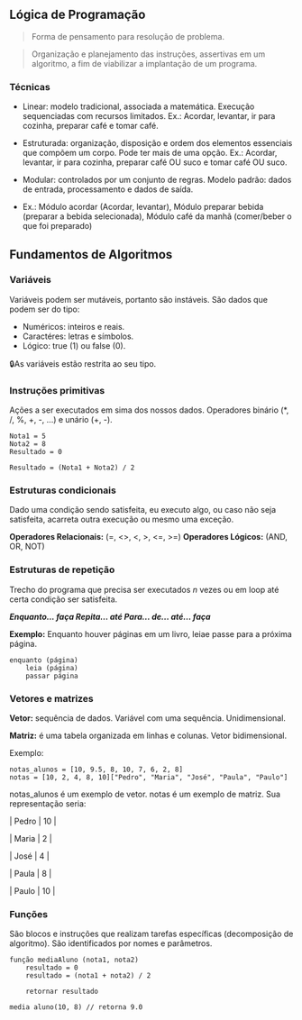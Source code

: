 ## Lógica de Programação

> Forma de pensamento para resolução de problema.

> Organização e planejamento das instruções, assertivas em um algoritmo, a fim de viabilizar a implantação de um programa.

### Técnicas
- Linear: modelo tradicional, associada a matemática. Execução sequenciadas com recursos limitados. 
Ex.: Acordar, levantar, ir para cozinha, preparar café e tomar café.

- Estruturada: organização, disposição e ordem dos elementos essenciais que compõem um corpo. Pode ter mais de uma opção.
Ex.: Acordar, levantar, ir para cozinha, preparar café OU suco e tomar café OU suco.

- Modular: controlados por um conjunto de regras. Modelo padrão: dados de entrada, processamento e dados de saída. 
- Ex.: Módulo acordar (Acordar, levantar), Módulo preparar bebida (preparar a bebida selecionada), Módulo café da manhã (comer/beber o que foi preparado)


## Fundamentos de Algoritmos

### Variáveis
Variáveis podem ser mutáveis, portanto são instáveis. São dados que podem ser do tipo:
- Numéricos: inteiros e reais.
- Caractéres: letras e símbolos.
- Lógico: true (1) ou false (0).

🔒As variáveis estão restrita ao seu tipo. 


### Instruções primitivas
Ações a ser executados em sima dos nossos dados. Operadores binário (*, /, %, +, -, ...) e unário (+, -).

    Nota1 = 5
    Nota2 = 8
    Resultado = 0
    
    Resultado = (Nota1 + Nota2) / 2


### Estruturas condicionais
Dado uma condição sendo satisfeita, eu executo algo, ou caso não seja satisfeita, acarreta outra execução ou mesmo uma exceção.

**Operadores Relacionais:** (=, <>, <, >, <=, >=)
**Operadores Lógicos:** (AND, OR, NOT)



### Estruturas de repetição
Trecho do programa que precisa ser executados *n* vezes ou em loop até certa condição ser satisfeita.

***Enquanto... faça
Repita... até
Para... de... até... faça***

**Exemplo:**
Enquanto houver páginas em um livro, leiae passe para a próxima página.

    enquanto (página)
    	leia (página)
    	passar página



### Vetores e matrizes
**Vetor:** sequência de dados. Variável com uma sequência. Unidimensional.

**Matriz:** é uma tabela organizada em linhas e colunas. Vetor bidimensional.

Exemplo:

    notas_alunos = [10, 9.5, 8, 10, 7, 6, 2, 8]
    notas = [10, 2, 4, 8, 10]["Pedro", "Maria", "José", "Paula", "Paulo"]

notas_alunos é um exemplo de vetor.
notas é um exemplo de matriz. Sua representação seria:

| Pedro 	| 10 |

| Maria 	| 2 |

| José 		| 4 |

| Paula 	| 8 |

| Paulo 	| 10 |



### Funções
São blocos e instruções que realizam tarefas específicas (decomposição de algoritmo). São identificados por nomes e parâmetros.

    função mediaAluno (nota1, nota2)
    	resultado = 0
    	resultado = (nota1 + nota2) / 2
    
	    retornar resultado

	media aluno(10, 8) // retorna 9.0






